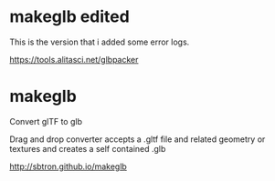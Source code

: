 # makeglb edited
This is the version that i added some error logs.

https://tools.alitasci.net/glbpacker

# makeglb
Convert glTF to glb

Drag and drop converter accepts a .gltf file and related geometry or textures and creates a self contained .glb

http://sbtron.github.io/makeglb
